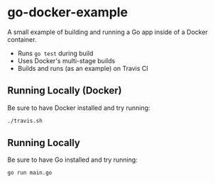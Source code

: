 # go-docker-example

A small example of building and running a Go app inside of a Docker container.

- Runs `go test` during build
- Uses Docker's multi-stage builds
- Builds and runs (as an example) on Travis CI

## Running Locally (Docker)

Be sure to have Docker installed and try running:

```bash
./travis.sh
```

## Running Locally

Be sure to have Go installed and try running:

```bash
go run main.go
```
